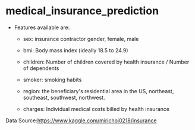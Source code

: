 # medical_insurance_prediction
- Features available are:

    - sex: insurance contractor gender, female, male

    - bmi: Body mass index (ideally 18.5 to 24.9)

    - children: Number of children covered by health insurance / Number of dependents

    - smoker: smoking habits

    - region: the beneficiary's residential area in the US, northeast, southeast, southwest, northwest.

    - charges: Individual medical costs billed by health insurance


Data Source:https://www.kaggle.com/mirichoi0218/insurance
